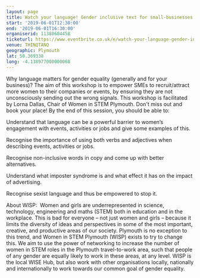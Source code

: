 ```yaml
---
layout: page
title: Watch your language! Gender inclusive text for small-businesses.
start: '2019-06-01T12:30:00'
end: '2019-06-01T16:30:00'
organiserid: 11380604458
ticketurl: https://www.eventbrite.co.uk/e/watch-your-language-gender-inclusive-text-for-small-businesses-tickets-53687192839
venue: THINQTANQ
geographic: Plymouth
lat: 50.369338
long: -4.138977000000068
---
```

Why language matters for gender equality (generally and for your business)? The aim of this workshop is to empower SMEs to recruit/attract more women to their companies or events, by ensuring they are not unconsciously sending out the wrong signals.
This workshop is facilitated by Lorna Dallas, Chair of Women in STEM Plymouth. Don't miss out and book your place!
By the end of this session, you should be able to:


Understand that language can be a powerful barrier to women’s engagement with events, activities or jobs and give some examples of this.


Recognise the importance of using both verbs and adjectives when describing events, activities or jobs.


Recognise non-inclusive words in copy and come up with better alternatives.


Understand what imposter syndrome is and what effect it has on the impact of advertising.


Recognise sexist language and thus be empowered to stop it.



About WISP: 
Women and girls are underrepresented in science, technology, engineering and maths (STEM) both in education and in the workplace. This is bad for everyone – not just women and girls – because it limits the diversity of ideas and perspectives in some of the most important, creative, and productive areas of our society.
Plymouth is no exception to this trend, and Women in STEM Plymouth (WISP) exists to try to change this. We aim to use the power of networking to increase the number of women in STEM roles in the Plymouth travel-to-work area, such that people of any gender are equally likely to work in these areas, at any level.
WISP is the local WISE Hub, but also work with other organisations locally, nationally and internationally to work towards our common goal of gender equality.
